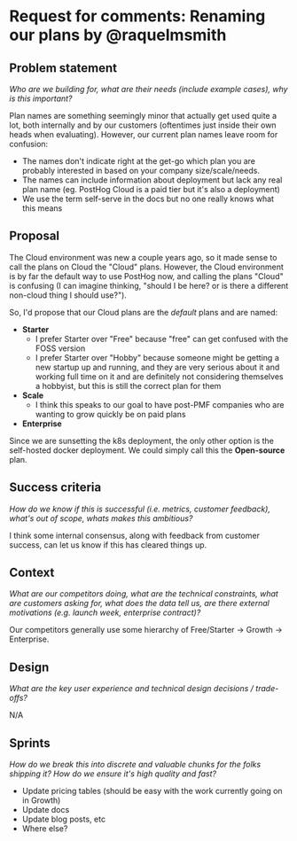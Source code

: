 # Request for comments: Renaming our plans by @raquelmsmith

## Problem statement
_Who are we building for, what are their needs (include example cases), why is this important?_

Plan names are something seemingly minor that actually get used quite a lot, both internally and by our customers (oftentimes just inside their own heads when evaluating). However, our current plan names leave room for confusion:

* The names don't indicate right at the get-go which plan you are probably interested in based on your company size/scale/needs. 
* The names can include information about deployment but lack any real plan name (eg. PostHog Cloud is a paid tier but it's also a deployment)
* We use the term self-serve in the docs but no one really knows what this means

## Proposal
The Cloud environment was new a couple years ago, so it made sense to call the plans on Cloud the "Cloud" plans. However, the Cloud environment is by far the default way to use PostHog now, and calling the plans "Cloud" is confusing (I can imagine thinking, "should I be here? or is there a different non-cloud thing I should use?").

So, I'd propose that our Cloud plans are the _default_ plans and are named:

- **Starter**
  - I prefer Starter over "Free" because "free" can get confused with the FOSS version
  - I prefer Starter over "Hobby" because someone might be getting a new startup up and running, and they are very serious about it and working full time on it and are definitely not considering themselves a hobbyist, but this is still the correct plan for them
- **Scale**
  - I think this speaks to our goal to have post-PMF companies who are wanting to grow quickly be on paid plans
- **Enterprise**

Since we are sunsetting the k8s deployment, the only other option is the self-hosted docker deployment. We could simply call this the **Open-source** plan.

## Success criteria
_How do we know if this is successful (i.e. metrics, customer feedback), what's out of scope, whats makes this ambitious?_

I think some internal consensus, along with feedback from customer success, can let us know if this has cleared things up.

## Context
_What are our competitors doing, what are the technical constraints, what are customers asking for, what does the data tell us, are there external motivations (e.g. launch week, enterprise contract)?_

Our competitors generally use some hierarchy of Free/Starter -> Growth -> Enterprise. 

## Design
_What are the key user experience and technical design decisions / trade-offs?_

N/A

## Sprints
_How do we break this into discrete and valuable chunks for the folks shipping it? How do we ensure it's high quality and fast?_

- Update pricing tables (should be easy with the work currently going on in Growth)
- Update docs
- Update blog posts, etc
- Where else?
